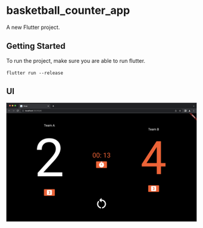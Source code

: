 # basketball_counter_app

A new Flutter project.

## Getting Started

To run the project, make sure you are able to run flutter.

`flutter run --release`

## UI
![Hooper app UI](./demo.png)
